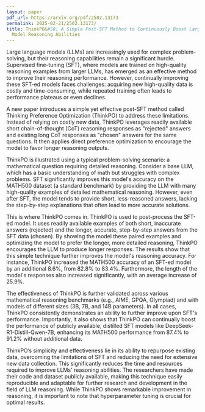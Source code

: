 ```yaml
---
layout: paper
pdf_url: https://arxiv.org/pdf/2502.13173
permalink: 2025-02-21/2502.13173/
title: ThinkPO&#58; A Simple Post-SFT Method to Continuously Boost Large Language
  Model Reasoning Abilities
---
```




Large language models (LLMs) are increasingly used for complex problem-solving, but their reasoning capabilities remain a significant hurdle. Supervised fine-tuning (SFT), where models are trained on high-quality reasoning examples from larger LLMs, has emerged as an effective method to improve their reasoning performance. However, continually improving these SFT-ed models faces challenges: acquiring new high-quality data is costly and time-consuming, while repeated training often leads to performance plateaus or even declines.

A new paper introduces a simple yet effective post-SFT method called Thinking Preference Optimization (ThinkPO) to address these limitations.  Instead of relying on costly new data, ThinkPO leverages readily available short chain-of-thought (CoT) reasoning responses as "rejected" answers and existing long CoT responses as "chosen" answers for the same questions.  It then applies direct preference optimization to encourage the model to favor longer reasoning outputs.

ThinkPO is illustrated using a typical problem-solving scenario: a mathematical question requiring detailed reasoning. Consider a base LLM, which has a basic understanding of math but struggles with complex problems.  SFT significantly improves this model's accuracy on the MATH500 dataset (a standard benchmark) by providing the LLM with many high-quality examples of detailed mathematical reasoning. However, even after SFT, the model tends to provide short, less-reasoned answers, lacking the step-by-step explanations that often lead to more accurate solutions. 

This is where ThinkPO comes in. ThinkPO is used to post-process the SFT-ed model.  It uses readily available examples of both short, inaccurate answers (rejected) and the longer, accurate, step-by-step answers from the SFT data (chosen).  By showing the model these paired examples and optimizing the model to prefer the longer, more detailed reasoning, ThinkPO encourages the LLM to produce longer responses. The results show that this simple technique further improves the model's reasoning accuracy. For instance, ThinkPO increased the MATH500 accuracy of an SFT-ed model by an additional 8.6%, from 82.8% to 83.4%.  Furthermore, the length of the model's responses also increased significantly, with an average increase of 25.9%.

The effectiveness of ThinkPO is further validated across various mathematical reasoning benchmarks (e.g., AIME, GPQA, Olympiad) and with models of different sizes (3B, 7B, and 14B parameters).  In all cases, ThinkPO consistently demonstrates an ability to further improve upon SFT's performance.  Importantly, it also shows that ThinkPO can continually boost the performance of publicly available, distilled SFT models like DeepSeek-R1-Distill-Qwen-7B, enhancing its MATH500 performance from 87.4% to 91.2% without additional data.

ThinkPO’s simplicity and effectiveness lie in its ability to repurpose existing data, overcoming the limitations of SFT and reducing the need for extensive new data collection. This significantly reduces the time and resources required to improve LLMs' reasoning abilities. The researchers have made their code and dataset publicly available, making this technique easily reproducible and adaptable for further research and development in the field of LLM reasoning.  While ThinkPO shows remarkable improvement in reasoning, it is important to note that hyperparameter tuning is crucial for optimal results.